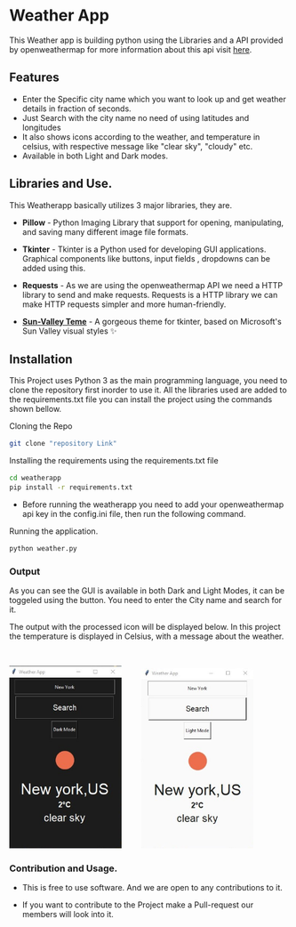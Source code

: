 # Weather App

This Weather app is building python using the Libraries and a API provided by openweathermap for more information about this api visit [here]("https://openweathermap.org/api").

## Features

-  Enter the Specific city name which you want to look up and get weather details in fraction of seconds.
-  Just Search with the city name no need of using latitudes and longitudes
-  It also shows icons according to the weather, and temperature in celsius, with respective message like "clear sky", "cloudy" etc.
-  Available in both Light and Dark modes.

## Libraries and Use.

This Weatherapp basically utilizes 3 major libraries, they are.

-  **Pillow** - Python Imaging Library that support for opening, manipulating, and saving many different image file formats.

-  **Tkinter** - Tkinter is a Python used for developing GUI applications. Graphical components like buttons, input fields , dropdowns can be added using this.

-  **Requests** - As we are using the openweathermap API we need a HTTP library to send and make requests. Requests is a HTTP library we can make HTTP requests simpler and more human-friendly.
- [**Sun-Valley Teme**](https://github.com/rdbende/Sun-Valley-ttk-theme) - A gorgeous theme for tkinter, based on Microsoft's Sun Valley visual styles ✨



## Installation

This Project uses Python 3 as the main programming language, you need to clone the repository first inorder to use it. All the libraries used are added to the requirements.txt file you can install the project using the commands shown bellow.

Cloning the Repo

```sh
git clone "repository Link"
```

Installing the requirements using the requirements.txt file

```sh
cd weatherapp
pip install -r requirements.txt
```

-  Before running the weatherapp you need to add your openweathermap api key in the config.ini file, then run the following command.

Running the application.

```sh
python weather.py
```

### Output

As you can see the GUI is available in both Dark and Light Modes, it can be toggeled using the button. You need to enter the City name and search for it.

The output with the processed icon will be displayed below. In this project the temperature is displayed in Celsius, with a message about the weather.

&nbsp;

<p float="left">
<img src="/images/dark_output.jpg"  width="40%">
&nbsp; &nbsp; &nbsp; &nbsp;
<img src="/images/light_output.jpg"  width="40%">
</p>

### Contribution and Usage.

-  This is free to use software. And we are open to any contributions to it.

-  If you want to contribute to the Project make a Pull-request our members will look into it.
